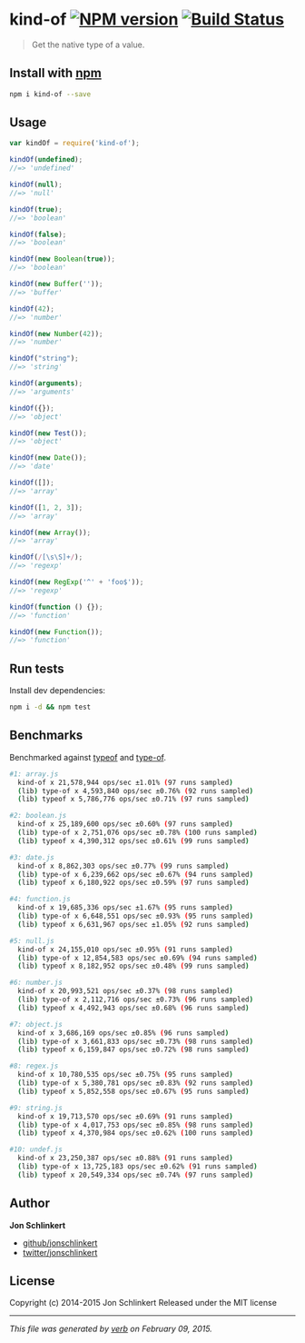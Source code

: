 # kind-of [![NPM version](https://badge.fury.io/js/kind-of.svg)](http://badge.fury.io/js/kind-of)  [![Build Status](https://travis-ci.org/jonschlinkert/kind-of.svg)](https://travis-ci.org/jonschlinkert/kind-of)

> Get the native type of a value.

## Install with [npm](npmjs.org)

```bash
npm i kind-of --save
```

## Usage

```js
var kindOf = require('kind-of');

kindOf(undefined);
//=> 'undefined'

kindOf(null);
//=> 'null'

kindOf(true);
//=> 'boolean'

kindOf(false);
//=> 'boolean'

kindOf(new Boolean(true));
//=> 'boolean'

kindOf(new Buffer(''));
//=> 'buffer'

kindOf(42);
//=> 'number'

kindOf(new Number(42));
//=> 'number'

kindOf("string");
//=> 'string'

kindOf(arguments);
//=> 'arguments'

kindOf({});
//=> 'object'

kindOf(new Test());
//=> 'object'

kindOf(new Date());
//=> 'date'

kindOf([]);
//=> 'array'

kindOf([1, 2, 3]);
//=> 'array'

kindOf(new Array());
//=> 'array'

kindOf(/[\s\S]+/);
//=> 'regexp'

kindOf(new RegExp('^' + 'foo$'));
//=> 'regexp'

kindOf(function () {});
//=> 'function'

kindOf(new Function());
//=> 'function'
```


## Run tests

Install dev dependencies:

```bash
npm i -d && npm test
```

## Benchmarks

Benchmarked against [typeof](http://github.com/CodingFu/typeof) and [type-of](https://github.com/ForbesLindesay/type-of).

```bash
#1: array.js
  kind-of x 21,578,944 ops/sec ±1.01% (97 runs sampled)
  (lib) type-of x 4,593,840 ops/sec ±0.76% (92 runs sampled)
  (lib) typeof x 5,786,776 ops/sec ±0.71% (97 runs sampled)

#2: boolean.js
  kind-of x 25,189,600 ops/sec ±0.60% (97 runs sampled)
  (lib) type-of x 2,751,076 ops/sec ±0.78% (100 runs sampled)
  (lib) typeof x 4,390,312 ops/sec ±0.61% (99 runs sampled)

#3: date.js
  kind-of x 8,862,303 ops/sec ±0.77% (99 runs sampled)
  (lib) type-of x 6,239,662 ops/sec ±0.67% (94 runs sampled)
  (lib) typeof x 6,180,922 ops/sec ±0.59% (97 runs sampled)

#4: function.js
  kind-of x 19,685,336 ops/sec ±1.67% (95 runs sampled)
  (lib) type-of x 6,648,551 ops/sec ±0.93% (95 runs sampled)
  (lib) typeof x 6,631,967 ops/sec ±1.05% (92 runs sampled)

#5: null.js
  kind-of x 24,155,010 ops/sec ±0.95% (91 runs sampled)
  (lib) type-of x 12,854,583 ops/sec ±0.69% (94 runs sampled)
  (lib) typeof x 8,182,952 ops/sec ±0.48% (99 runs sampled)

#6: number.js
  kind-of x 20,993,521 ops/sec ±0.37% (98 runs sampled)
  (lib) type-of x 2,112,716 ops/sec ±0.73% (96 runs sampled)
  (lib) typeof x 4,492,943 ops/sec ±0.68% (96 runs sampled)

#7: object.js
  kind-of x 3,686,169 ops/sec ±0.85% (96 runs sampled)
  (lib) type-of x 3,661,833 ops/sec ±0.73% (98 runs sampled)
  (lib) typeof x 6,159,847 ops/sec ±0.72% (98 runs sampled)

#8: regex.js
  kind-of x 10,780,535 ops/sec ±0.75% (95 runs sampled)
  (lib) type-of x 5,380,781 ops/sec ±0.83% (92 runs sampled)
  (lib) typeof x 5,852,558 ops/sec ±0.67% (95 runs sampled)

#9: string.js
  kind-of x 19,713,570 ops/sec ±0.69% (91 runs sampled)
  (lib) type-of x 4,017,753 ops/sec ±0.85% (98 runs sampled)
  (lib) typeof x 4,370,984 ops/sec ±0.62% (100 runs sampled)

#10: undef.js
  kind-of x 23,250,387 ops/sec ±0.88% (91 runs sampled)
  (lib) type-of x 13,725,183 ops/sec ±0.62% (91 runs sampled)
  (lib) typeof x 20,549,334 ops/sec ±0.74% (97 runs sampled)
```

## Author

**Jon Schlinkert**

+ [github/jonschlinkert](https://github.com/jonschlinkert)
+ [twitter/jonschlinkert](http://twitter.com/jonschlinkert)

## License
Copyright (c) 2014-2015 Jon Schlinkert
Released under the MIT license

***

_This file was generated by [verb](https://github.com/assemble/verb) on February 09, 2015._